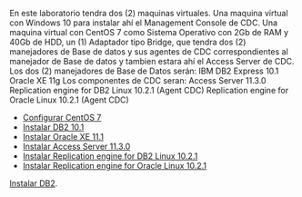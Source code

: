 En este laboratorio tendra dos (2) maquinas virtuales. 
Una maquina virtual con Windows 10 para instalar ahí el Management Console de CDC.
Una maquina virtual con CentOS 7 como Sistema Operativo con 2Gb de RAM y 40Gb de HDD, un (1) Adaptador tipo Bridge, que tendra dos (2) manejadores de Base de datos y sus agentes de CDC correspondientes al manejador de Base de datos y tambien estara ahí el Access Server de CDC.
Los dos (2) manejadores de Base de Datos serán:
	IBM DB2 Express 10.1
	Oracle XE 11g
Los componentes de CDC seran:
	Access Server 11.3.0
	Replication engine for DB2 Linux 10.2.1 (Agent CDC)
	Replication engine for Oracle Linux 10.2.1 (Agent CDC)

* [Configurar CentOS 7](centos7configurarlo.rst) 
* [Instalar DB2 10.1](instalardb2101.rst) 
* [Instalar Oracle XE 11.1](centos7configurarlo.rst) 
* [Instalar Access Server 11.3.0](accessserver.rst) 
* [Instalar Replication engine for DB2 Linux 10.2.1](agentedb2.rst)
* [Instalar Replication engine for Oracle Linux 10.2.1](agenteoracle.rst)

[Instalar DB2](https://github.com/cgomeznt/DB2/blob/master/guia/instalar.rst).

